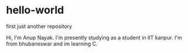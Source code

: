 # hello-world
first just another repository

Hi, I'm Anup Nayak.
I'm presently studying as a student in IIT kanpur. I'm from bhubaneswar and im learning C.
